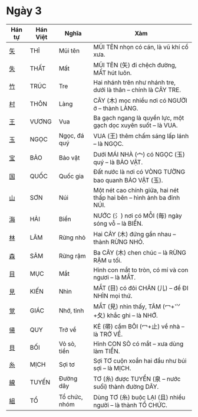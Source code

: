 # Ngày 3

| Hán tự | Hán Việt | Nghĩa | Xàm |
| -------------------------------- | ------ | --------- | ---------------------------------------------- |
| [<span class="stroke-order">矢</span>](https://mazii.net/vi-VN/search/kanji/javi/矢) | THỈ | Mũi tên | MŨI TÊN nhọn có cán, là vũ khí cổ xưa. |
| [<span class="stroke-order">失</span>](https://mazii.net/vi-VN/search/kanji/javi/失) | THẤT | Mất | MŨI TÊN (矢) đi chệch đường, MẤT hút luôn. |
| [<span class="stroke-order">竹</span>](https://mazii.net/vi-VN/search/kanji/javi/竹) | TRÚC | Tre | Hai nhánh trên như nhánh tre, dưới là thân – chính là CÂY TRE. |
| [<span class="stroke-order">村</span>](https://mazii.net/vi-VN/search/kanji/javi/村) | THÔN | Làng | CÂY (木) mọc nhiều nơi có NGƯỜI ở – thành LÀNG. |
| [<span class="stroke-order">王</span>](https://mazii.net/vi-VN/search/kanji/javi/王) | VƯƠNG | Vua | Ba gạch ngang là quyền lực, một gạch dọc xuyên suốt – là VUA. |
| [<span class="stroke-order">玉</span>](https://mazii.net/vi-VN/search/kanji/javi/玉) | NGỌC | Ngọc, đá quý | VUA (王) thêm chấm sáng lấp lánh – là NGỌC. |
| [<span class="stroke-order">宝</span>](https://mazii.net/vi-VN/search/kanji/javi/宝) | BẢO | Bảo vật | Dưới MÁI NHÀ (宀) có NGỌC (玉) quý – là BẢO VẬT. |
| [<span class="stroke-order">国</span>](https://mazii.net/vi-VN/search/kanji/javi/国) | QUỐC | Quốc gia | Đất nước là nơi có VÒNG TƯỜNG bao quanh BẢO VẬT (玉). |
| [<span class="stroke-order">山</span>](https://mazii.net/vi-VN/search/kanji/javi/山) | SƠN | Núi | Một nét cao chính giữa, hai nét thấp hai bên – hình ảnh ba đỉnh NÚI. |
| [<span class="stroke-order">海</span>](https://mazii.net/vi-VN/search/kanji/javi/海) | HẢI | Biển | NƯỚC (氵) nơi có MỖI (毎) ngày sóng vỗ – là BIỂN. |
| [<span class="stroke-order">林</span>](https://mazii.net/vi-VN/search/kanji/javi/林) | LÂM | Rừng nhỏ | Hai CÂY (木) đứng gần nhau – thành RỪNG NHỎ. |
| [<span class="stroke-order">森</span>](https://mazii.net/vi-VN/search/kanji/javi/森) | SÂM | Rừng rậm | Ba CÂY (木) chen chúc – là RỪNG RẬM u tối. |
| [<span class="stroke-order">目</span>](https://mazii.net/vi-VN/search/kanji/javi/目) | MỤC | Mắt | Hình con mắt to tròn, có mí và con ngươi – là MẮT. |
| [<span class="stroke-order">見</span>](https://mazii.net/vi-VN/search/kanji/javi/見) | KIẾN | Nhìn | MẮT (目) có đôi CHÂN (儿) – để ĐI NHÌN mọi thứ. |
| [<span class="stroke-order">覚</span>](https://mazii.net/vi-VN/search/kanji/javi/覚) | GIÁC | Nhớ, tỉnh | MẮT (見) nhìn thấy, TÂM (冖+⺍+夂) khắc ghi – là NHỚ. |
| [<span class="stroke-order">帰</span>](https://mazii.net/vi-VN/search/kanji/javi/帰) | QUY | Trở về | KẺ (帚) cầm BÔI (冖+止) về nhà – là TRỞ VỀ. |
| [<span class="stroke-order">貝</span>](https://mazii.net/vi-VN/search/kanji/javi/貝) | BỐI | Vỏ sò, tiền | Hình CON SÒ có mắt – xưa dùng làm TIỀN. |
| [<span class="stroke-order">糸</span>](https://mazii.net/vi-VN/search/kanji/javi/糸) | MỊCH | Sợi tơ | Sợi TƠ cuộn xoắn hai đầu như búi sợi – là MỊCH. |
| [<span class="stroke-order">線</span>](https://mazii.net/vi-VN/search/kanji/javi/線) | TUYẾN | Đường dây | TƠ (糸) được TUYỂN (泉 – nước suối) thành đường DÂY. |
| [<span class="stroke-order">組</span>](https://mazii.net/vi-VN/search/kanji/javi/組) | TỔ | Tổ chức, nhóm | Dùng TƠ (糸) buộc LẠI (且) nhiều người – là thành TỔ CHỨC. |
